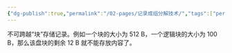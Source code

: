 ```yaml
---
{"dg-publish":true,"permalink":"/02-pages/记录成组分解技术/","tags":["personal/blog","os/file"]}
---
```


不可跨越“块”存储记录。例如一个块的大小为 512 B，一个逻辑块的大小为 100 B，那么该盘块的剩余 12 B 就不能存放内容了。